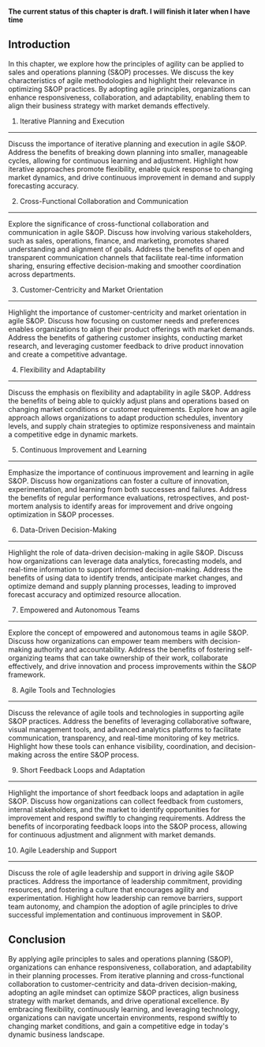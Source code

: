 **The current status of this chapter is draft. I will finish it later when I have time**

Introduction
------------

In this chapter, we explore how the principles of agility can be applied to sales and operations planning (S\&OP) processes. We discuss the key characteristics of agile methodologies and highlight their relevance in optimizing S\&OP practices. By adopting agile principles, organizations can enhance responsiveness, collaboration, and adaptability, enabling them to align their business strategy with market demands effectively.

1. Iterative Planning and Execution
-----------------------------------

Discuss the importance of iterative planning and execution in agile S\&OP. Address the benefits of breaking down planning into smaller, manageable cycles, allowing for continuous learning and adjustment. Highlight how iterative approaches promote flexibility, enable quick response to changing market dynamics, and drive continuous improvement in demand and supply forecasting accuracy.

2. Cross-Functional Collaboration and Communication
---------------------------------------------------

Explore the significance of cross-functional collaboration and communication in agile S\&OP. Discuss how involving various stakeholders, such as sales, operations, finance, and marketing, promotes shared understanding and alignment of goals. Address the benefits of open and transparent communication channels that facilitate real-time information sharing, ensuring effective decision-making and smoother coordination across departments.

3. Customer-Centricity and Market Orientation
---------------------------------------------

Highlight the importance of customer-centricity and market orientation in agile S\&OP. Discuss how focusing on customer needs and preferences enables organizations to align their product offerings with market demands. Address the benefits of gathering customer insights, conducting market research, and leveraging customer feedback to drive product innovation and create a competitive advantage.

4. Flexibility and Adaptability
-------------------------------

Discuss the emphasis on flexibility and adaptability in agile S\&OP. Address the benefits of being able to quickly adjust plans and operations based on changing market conditions or customer requirements. Explore how an agile approach allows organizations to adapt production schedules, inventory levels, and supply chain strategies to optimize responsiveness and maintain a competitive edge in dynamic markets.

5. Continuous Improvement and Learning
--------------------------------------

Emphasize the importance of continuous improvement and learning in agile S\&OP. Discuss how organizations can foster a culture of innovation, experimentation, and learning from both successes and failures. Address the benefits of regular performance evaluations, retrospectives, and post-mortem analysis to identify areas for improvement and drive ongoing optimization in S\&OP processes.

6. Data-Driven Decision-Making
------------------------------

Highlight the role of data-driven decision-making in agile S\&OP. Discuss how organizations can leverage data analytics, forecasting models, and real-time information to support informed decision-making. Address the benefits of using data to identify trends, anticipate market changes, and optimize demand and supply planning processes, leading to improved forecast accuracy and optimized resource allocation.

7. Empowered and Autonomous Teams
---------------------------------

Explore the concept of empowered and autonomous teams in agile S\&OP. Discuss how organizations can empower team members with decision-making authority and accountability. Address the benefits of fostering self-organizing teams that can take ownership of their work, collaborate effectively, and drive innovation and process improvements within the S\&OP framework.

8. Agile Tools and Technologies
-------------------------------

Discuss the relevance of agile tools and technologies in supporting agile S\&OP practices. Address the benefits of leveraging collaborative software, visual management tools, and advanced analytics platforms to facilitate communication, transparency, and real-time monitoring of key metrics. Highlight how these tools can enhance visibility, coordination, and decision-making across the entire S\&OP process.

9. Short Feedback Loops and Adaptation
--------------------------------------

Highlight the importance of short feedback loops and adaptation in agile S\&OP. Discuss how organizations can collect feedback from customers, internal stakeholders, and the market to identify opportunities for improvement and respond swiftly to changing requirements. Address the benefits of incorporating feedback loops into the S\&OP process, allowing for continuous adjustment and alignment with market demands.

10. Agile Leadership and Support
--------------------------------

Discuss the role of agile leadership and support in driving agile S\&OP practices. Address the importance of leadership commitment, providing resources, and fostering a culture that encourages agility and experimentation. Highlight how leadership can remove barriers, support team autonomy, and champion the adoption of agile principles to drive successful implementation and continuous improvement in S\&OP.

Conclusion
----------

By applying agile principles to sales and operations planning (S\&OP), organizations can enhance responsiveness, collaboration, and adaptability in their planning processes. From iterative planning and cross-functional collaboration to customer-centricity and data-driven decision-making, adopting an agile mindset can optimize S\&OP practices, align business strategy with market demands, and drive operational excellence. By embracing flexibility, continuously learning, and leveraging technology, organizations can navigate uncertain environments, respond swiftly to changing market conditions, and gain a competitive edge in today's dynamic business landscape.
